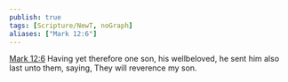 ```yaml
---
publish: true
tags: [Scripture/NewT, noGraph]
aliases: ["Mark 12:6"]
---
```

[Mark 12:6](https://churchofjesuschrist.org/study/scriptures/nt/mark/12?lang=eng&id=p6#p6) Having yet therefore one son, his wellbeloved, he sent him also last unto them, saying, They will reverence my son.

